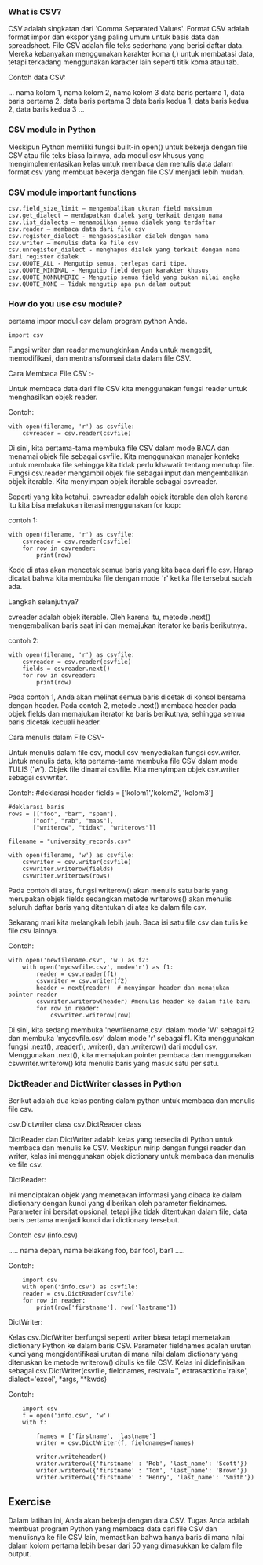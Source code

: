 ### What is CSV?
CSV adalah singkatan dari 'Comma Separated Values'. Format CSV adalah format impor dan ekspor yang paling umum untuk basis data dan spreadsheet. File CSV adalah file teks sederhana yang berisi daftar data. Mereka kebanyakan menggunakan karakter koma (,) untuk membatasi data, tetapi terkadang menggunakan karakter lain seperti titik koma atau tab.

Contoh data CSV:

...
nama kolom 1, nama kolom 2, nama kolom 3
data baris pertama 1, data baris pertama 2, data baris pertama 3
data baris kedua 1, data baris kedua 2, data baris kedua 3
...

### CSV module in Python
Meskipun Python memiliki fungsi built-in open() untuk bekerja dengan file CSV atau file teks biasa lainnya, ada modul csv khusus yang mengimplementasikan kelas untuk membaca dan menulis data dalam format csv yang membuat bekerja dengan file CSV menjadi lebih mudah.

### CSV module important functions

    csv.field_size_limit – mengembalikan ukuran field maksimum
    csv.get_dialect – mendapatkan dialek yang terkait dengan nama
    csv.list_dialects – menampilkan semua dialek yang terdaftar
    csv.reader – membaca data dari file csv
    csv.register_dialect - mengasosiasikan dialek dengan nama
    csv.writer – menulis data ke file csv
    csv.unregister_dialect - menghapus dialek yang terkait dengan nama dari register dialek
    csv.QUOTE_ALL - Mengutip semua, terlepas dari tipe.
    csv.QUOTE_MINIMAL - Mengutip field dengan karakter khusus
    csv.QUOTE_NONNUMERIC - Mengutip semua field yang bukan nilai angka
    csv.QUOTE_NONE – Tidak mengutip apa pun dalam output

### How do you use csv module?
pertama impor modul csv dalam program python Anda.

    import csv

Fungsi writer dan reader memungkinkan Anda untuk mengedit, memodifikasi, dan mentransformasi data dalam file CSV.

Cara Membaca File CSV :-

Untuk membaca data dari file CSV kita menggunakan fungsi reader untuk menghasilkan objek reader.

Contoh:

    with open(filename, 'r') as csvfile:
        csvreader = csv.reader(csvfile)

Di sini, kita pertama-tama membuka file CSV dalam mode BACA dan menamai objek file sebagai csvfile. Kita menggunakan manajer konteks untuk membuka file sehingga kita tidak perlu khawatir tentang menutup file. Fungsi csv.reader mengambil objek file sebagai input dan mengembalikan objek iterable. Kita menyimpan objek iterable sebagai csvreader.

Seperti yang kita ketahui, csvreader adalah objek iterable dan oleh karena itu kita bisa melakukan iterasi menggunakan for loop:

contoh 1:

    with open(filename, 'r') as csvfile:
        csvreader = csv.reader(csvfile)
        for row in csvreader:
            print(row)

Kode di atas akan mencetak semua baris yang kita baca dari file csv. Harap dicatat bahwa kita membuka file dengan mode 'r' ketika file tersebut sudah ada.

Langkah selanjutnya?

cvreader adalah objek iterable. Oleh karena itu, metode .next() mengembalikan baris saat ini dan memajukan iterator ke baris berikutnya.

contoh 2:

    with open(filename, 'r') as csvfile:
        csvreader = csv.reader(csvfile)
        fields = csvreader.next()
        for row in csvreader:
            print(row)

Pada contoh 1, Anda akan melihat semua baris dicetak di konsol bersama dengan header. Pada contoh 2, metode .next() membaca header pada objek fields dan memajukan iterator ke baris berikutnya, sehingga semua baris dicetak kecuali header.

Cara menulis dalam File CSV-

Untuk menulis dalam file csv, modul csv menyediakan fungsi csv.writer. Untuk menulis data, kita pertama-tama membuka file CSV dalam mode TULIS ('w'). Objek file dinamai csvfile. Kita menyimpan objek csv.writer sebagai csvwriter.

Contoh:
    #deklarasi header
    fields = ['kolom1','kolom2', 'kolom3']

    #deklarasi baris
    rows = [["foo", "bar", "spam"],
           ["oof", "rab", "maps"],
           ["writerow", "tidak", "writerows"]]

    filename = "university_records.csv"
    
    with open(filename, 'w') as csvfile:
        csvwriter = csv.writer(csvfile)
        csvwriter.writerow(fields)
        csvwriter.writerows(rows)

Pada contoh di atas, fungsi writerow() akan menulis satu baris yang merupakan objek fields sedangkan metode writerows() akan menulis seluruh daftar baris yang ditentukan di atas ke dalam file csv.

Sekarang mari kita melangkah lebih jauh. Baca isi satu file csv dan tulis ke file csv lainnya.

Contoh:

    with open('newfilename.csv', 'w') as f2:
        with open('mycsvfile.csv', mode='r') as f1:
            reader = csv.reader(f1)
            csvwriter = csv.writer(f2)
            header = next(reader)  # menyimpan header dan memajukan pointer reader
            csvwriter.writerow(header) #menulis header ke dalam file baru
            for row in reader:
                csvwriter.writerow(row)

Di sini, kita sedang membuka 'newfilename.csv' dalam mode 'W' sebagai f2 dan membuka 'mycsvfile.csv' dalam mode 'r' sebagai f1. Kita menggunakan fungsi .next(), .reader(), .writer(), dan .writerow() dari modul csv. Menggunakan .next(), kita memajukan pointer pembaca dan menggunakan csvwriter.writerow() kita menulis baris yang masuk satu per satu.

### DictReader and DictWriter classes in Python

Berikut adalah dua kelas penting dalam python untuk membaca dan menulis file csv.

csv.Dictwriter class
csv.DictReader class

DictReader dan DictWriter adalah kelas yang tersedia di Python untuk membaca dan menulis ke CSV. Meskipun mirip dengan fungsi reader dan writer, kelas ini menggunakan objek dictionary untuk membaca dan menulis ke file csv.

DictReader:

Ini menciptakan objek yang memetakan informasi yang dibaca ke dalam dictionary dengan kunci yang diberikan oleh parameter fieldnames. Parameter ini bersifat opsional, tetapi jika tidak ditentukan dalam file, data baris pertama menjadi kunci dari dictionary tersebut.

Contoh csv (info.csv)

.....
nama depan, nama belakang
foo, bar
foo1, bar1
.....

Contoh:

        import csv
        with open('info.csv') as csvfile:
        reader = csv.DictReader(csvfile)
        for row in reader:
            print(row['firstname'], row['lastname'])

DictWriter:

Kelas csv.DictWriter berfungsi seperti writer biasa tetapi memetakan dictionary Python ke dalam baris CSV. Parameter fieldnames adalah urutan kunci yang mengidentifikasi urutan di mana nilai dalam dictionary yang diteruskan ke metode writerow() ditulis ke file CSV. Kelas ini didefinisikan sebagai csv.DictWriter(csvfile, fieldnames, restval='', extrasaction='raise', dialect='excel', *args, **kwds)

Contoh:

        import csv
        f = open('info.csv', 'w')
        with f:
            
            fnames = ['firstname', 'lastname']
            writer = csv.DictWriter(f, fieldnames=fnames)    

            writer.writeheader()
            writer.writerow({'firstname' : 'Rob', 'last_name': 'Scott'})
            writer.writerow({'firstname' : 'Tom', 'last_name': 'Brown'})
            writer.writerow({'firstname' : 'Henry', 'last_name': 'Smith'})


Exercise
--------

Dalam latihan ini, Anda akan bekerja dengan data CSV. Tugas Anda adalah membuat program Python yang membaca data dari file CSV dan menulisnya ke file CSV lain, memastikan bahwa hanya baris di mana nilai dalam kolom pertama lebih besar dari 50 yang dimasukkan ke dalam file output.